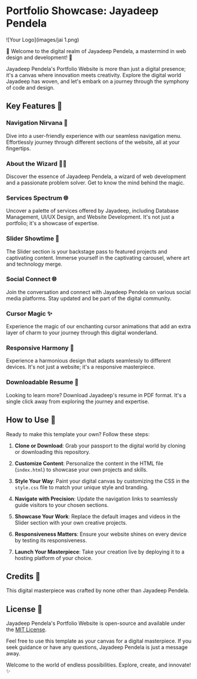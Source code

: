 # Portfolio Showcase: Jayadeep Pendela

![Your Logo](images/jai 1.png)

🌟 Welcome to the digital realm of Jayadeep Pendela, a mastermind in web design and development! 🚀

Jayadeep Pendela's Portfolio Website is more than just a digital presence; it's a canvas where innovation meets creativity. Explore the digital world Jayadeep has woven, and let's embark on a journey through the symphony of code and design.

## Key Features 🎉

### Navigation Nirvana 🚀
Dive into a user-friendly experience with our seamless navigation menu. Effortlessly journey through different sections of the website, all at your fingertips.

### About the Wizard 🧙‍♂️
Discover the essence of Jayadeep Pendela, a wizard of web development and a passionate problem solver. Get to know the mind behind the magic.

### Services Spectrum 🌐
Uncover a palette of services offered by Jayadeep, including Database Management, UI/UX Design, and Website Development. It's not just a portfolio; it's a showcase of expertise.

### Slider Showtime 🌟
The Slider section is your backstage pass to featured projects and captivating content. Immerse yourself in the captivating carousel, where art and technology merge.

### Social Connect 🌐
Join the conversation and connect with Jayadeep Pendela on various social media platforms. Stay updated and be part of the digital community.

### Cursor Magic ✨
Experience the magic of our enchanting cursor animations that add an extra layer of charm to your journey through this digital wonderland.

### Responsive Harmony 📱
Experience a harmonious design that adapts seamlessly to different devices. It's not just a website; it's a responsive masterpiece.

### Downloadable Resume 📄
Looking to learn more? Download Jayadeep's resume in PDF format. It's a single click away from exploring the journey and expertise.

## How to Use 🚀

Ready to make this template your own? Follow these steps:

1. **Clone or Download**: Grab your passport to the digital world by cloning or downloading this repository.

2. **Customize Content**: Personalize the content in the HTML file (`index.html`) to showcase your own projects and skills.

3. **Style Your Way**: Paint your digital canvas by customizing the CSS in the `style.css` file to match your unique style and branding.

4. **Navigate with Precision**: Update the navigation links to seamlessly guide visitors to your chosen sections.

5. **Showcase Your Work**: Replace the default images and videos in the Slider section with your own creative projects.

6. **Responsiveness Matters**: Ensure your website shines on every device by testing its responsiveness.

7. **Launch Your Masterpiece**: Take your creation live by deploying it to a hosting platform of your choice.

## Credits 🙌

This digital masterpiece was crafted by none other than Jayadeep Pendela.

## License 📜

Jayadeep Pendela's Portfolio Website is open-source and available under the [MIT License](LICENSE).

Feel free to use this template as your canvas for a digital masterpiece. If you seek guidance or have any questions, Jayadeep Pendela is just a message away.

Welcome to the world of endless possibilities. Explore, create, and innovate! ✨
